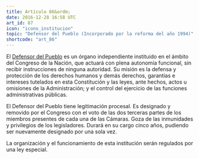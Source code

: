 ```yaml
---
title: Artículo 86&ordm;
date: 2016-12-28 16:58 UTC
art_id: 87
icon: "icono_institucion"
topic: "Defensor del Pueblo (Incorporado por la reforma del año 1994)"
shortcode: "art_86"
---
```

El [Defensor del Pueblo](http://www.dpn.gob.ar/) es un órgano independiente instituido en el ámbito del Congreso de la Nación, que actuará con plena autonomía funcional, sin recibir instrucciones de ninguna autoridad. Su misión es la defensa y protección de los derechos humanos y demás derechos, garantías e intereses tutelados en esta Constitución y las leyes, ante hechos, actos u omisiones de la Administración; y el control del ejercicio de las funciones administrativas públicas.

El Defensor del Pueblo tiene legitimación procesal. Es designado y removido por el Congreso con el voto de las dos terceras partes de los miembros presentes de cada una de las Cámaras. Goza de las inmunidades y privilegios de los legisladores. Durará en su cargo cinco años, pudiendo ser nuevamente designado por una sola vez.

La organización y el funcionamiento de esta institución serán regulados por una ley especial.
